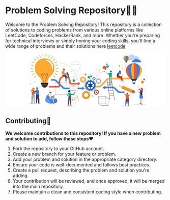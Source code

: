 # Problem Solving Repository🧑‍💻

Welcome to the Problem Solving Repository! This repository is a collection of solutions to coding problems from various online platforms like LeetCode, Codeforces, HackerRank, and more. Whether you're preparing for technical interviews or simply honing your coding skills, you'll find a wide range of problems and their solutions here
[leetcode](https://leetcode.com/problems/two-sum/)

<img src="ps.jpg" alt="">

## Contributing🤝
**We welcome contributions to this repository! If you have a new problem and solution to add, follow these steps**❤️

1. Fork the repository to your GitHub account.
2. Create a new branch for your feature or problem.
3. Add your problem and solution in the appropriate category directory.
4. Ensure your code is well-documented and follows best practices.
5. Create a pull request, describing the problem and solution you're adding.
6. Your contribution will be reviewed, and once approved, it will be merged into the main repository.
7. Please maintain a clean and consistent coding style when contributing.
